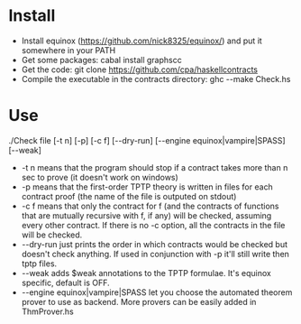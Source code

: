 # Install

 * Install equinox (https://github.com/nick8325/equinox/) and put it somewhere in your PATH
 * Get some packages: cabal install graphscc
 * Get the code: git clone https://github.com/cpa/haskellcontracts 
 * Compile the executable in the contracts directory: ghc --make Check.hs

# Use

./Check file [-t n] [-p] [-c f] [--dry-run] [--engine equinox|vampire|SPASS] [--weak]

 * -t n means that the program should stop if a contract takes more than n sec to prove (it doesn't work on windows)
 * -p means that the first-order TPTP theory is written in files for each contract proof (the name of the file is outputed on stdout)
 * -c f means that only the contract for f (and the contracts of functions that are mutually recursive with f, if any) will be checked, assuming every other contract. If there is no -c option, all the contracts in the file will be checked.
 * --dry-run just prints the order in which contracts would be checked but doesn't check anything. If used in conjunction with -p it'll still write then tptp files.
 * --weak adds $weak annotations to the TPTP formulae. It's equinox specific, default is OFF.
 * --engine equinox|vampire|SPASS let you choose the automated theorem prover to use as backend. More provers can be easily added in ThmProver.hs
 